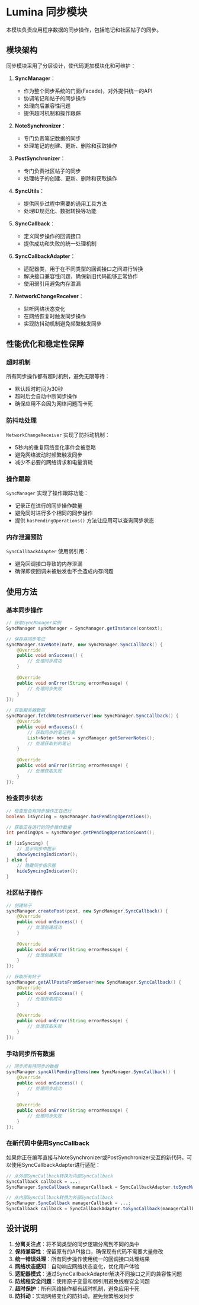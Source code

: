 # Lumina 同步模块

本模块负责应用程序数据的同步操作，包括笔记和社区帖子的同步。

## 模块架构

同步模块采用了分层设计，使代码更加模块化和可维护：

1. **SyncManager**：
   - 作为整个同步系统的门面(Facade)，对外提供统一的API
   - 协调笔记和帖子的同步操作
   - 处理向后兼容性问题
   - 提供超时机制和操作跟踪

2. **NoteSynchronizer**：
   - 专门负责笔记数据的同步
   - 处理笔记的创建、更新、删除和获取操作

3. **PostSynchronizer**：
   - 专门负责社区帖子的同步
   - 处理帖子的创建、更新、删除和获取操作

4. **SyncUtils**：
   - 提供同步过程中需要的通用工具方法
   - 处理ID规范化、数据转换等功能

5. **SyncCallback**：
   - 定义同步操作的回调接口
   - 提供成功和失败的统一处理机制

6. **SyncCallbackAdapter**：
   - 适配器类，用于在不同类型的回调接口之间进行转换
   - 解决接口兼容性问题，确保新旧代码能够正常协作
   - 使用弱引用避免内存泄漏

7. **NetworkChangeReceiver**：
   - 监听网络状态变化
   - 在网络恢复时触发同步操作
   - 实现防抖动机制避免频繁触发同步

## 性能优化和稳定性保障

### 超时机制

所有同步操作都有超时机制，避免无限等待：

- 默认超时时间为30秒
- 超时后会自动中断同步操作
- 确保应用不会因为网络问题而卡死

### 防抖动处理

`NetworkChangeReceiver` 实现了防抖动机制：

- 5秒内的重复网络变化事件会被忽略
- 避免网络波动时频繁触发同步
- 减少不必要的网络请求和电量消耗

### 操作跟踪

`SyncManager` 实现了操作跟踪功能：

- 记录正在进行的同步操作数量
- 避免同时进行多个相同的同步操作
- 提供 `hasPendingOperations()` 方法让应用可以查询同步状态

### 内存泄漏预防

`SyncCallbackAdapter` 使用弱引用：

- 避免回调接口导致的内存泄漏
- 确保即使回调未被触发也不会造成内存问题

## 使用方法

### 基本同步操作

```java
// 获取SyncManager实例
SyncManager syncManager = SyncManager.getInstance(context);

// 保存并同步笔记
syncManager.saveNote(note, new SyncManager.SyncCallback() {
    @Override
    public void onSuccess() {
        // 处理同步成功
    }
    
    @Override
    public void onError(String errorMessage) {
        // 处理同步失败
    }
});

// 获取服务器数据
syncManager.fetchNotesFromServer(new SyncManager.SyncCallback() {
    @Override
    public void onSuccess() {
        // 获取同步的笔记列表
        List<Note> notes = syncManager.getServerNotes();
        // 处理获取到的笔记
    }
    
    @Override
    public void onError(String errorMessage) {
        // 处理获取失败
    }
});
```

### 检查同步状态

```java
// 检查是否有同步操作正在进行
boolean isSyncing = syncManager.hasPendingOperations();

// 获取正在进行的同步操作数量
int pendingOps = syncManager.getPendingOperationCount();

if (isSyncing) {
    // 显示同步中提示
    showSyncingIndicator();
} else {
    // 隐藏同步指示器
    hideSyncingIndicator();
}
```

### 社区帖子操作

```java
// 创建帖子
syncManager.createPost(post, new SyncManager.SyncCallback() {
    @Override
    public void onSuccess() {
        // 处理创建成功
    }
    
    @Override
    public void onError(String errorMessage) {
        // 处理创建失败
    }
});

// 获取所有帖子
syncManager.getAllPostsFromServer(new SyncManager.SyncCallback() {
    @Override
    public void onSuccess() {
        // 处理获取成功
    }
    
    @Override
    public void onError(String errorMessage) {
        // 处理获取失败
    }
});
```

### 手动同步所有数据

```java
// 同步所有待同步的数据
syncManager.syncAllPendingItems(new SyncManager.SyncCallback() {
    @Override
    public void onSuccess() {
        // 处理同步成功
    }
    
    @Override
    public void onError(String errorMessage) {
        // 处理同步失败
    }
});
```

### 在新代码中使用SyncCallback

如果你正在编写直接与NoteSynchronizer或PostSynchronizer交互的新代码，可以使用SyncCallbackAdapter进行适配：

```java
// 从外部SyncCallback转换为内部SyncCallback
SyncCallback callback = ...;
SyncManager.SyncCallback managerCallback = SyncCallbackAdapter.toSyncManagerCallback(callback);

// 从内部SyncCallback转换为外部SyncCallback
SyncManager.SyncCallback managerCallback = ...;
SyncCallback callback = SyncCallbackAdapter.toSyncCallback(managerCallback);
```

## 设计说明

1. **分离关注点**：将不同类型的同步逻辑分离到不同的类中
2. **保持兼容性**：保留原有的API接口，确保现有代码不需要大量修改
3. **统一错误处理**：所有同步操作使用统一的回调接口处理结果
4. **网络状态感知**：自动响应网络状态变化，优化用户体验
5. **适配器模式**：通过SyncCallbackAdapter解决不同接口之间的兼容性问题
6. **防线程安全问题**：使用原子变量和弱引用避免线程安全问题
7. **超时保护**：所有网络操作都有超时机制，避免应用卡死
8. **防抖动**：实现网络变化的防抖动，避免频繁触发同步 